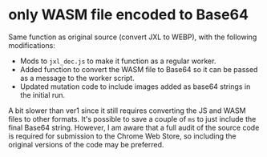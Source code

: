 # only WASM file encoded to Base64
Same function as original source (convert JXL to WEBP), with the following modifications:

* Mods to `jxl_dec.js` to make it function as a regular worker.
* Added function to convert the WASM file to Base64 so it can be passed as a message to the worker script.
* Updated mutation code to include images added as base64 strings in the initial run.

A bit slower than ver1 since it still requires converting the JS and WASM files to other formats. It's possible to save a couple of `ms` to just include the final Base64 string. However, I am aware that a full audit of the source code is required for submission to the Chrome Web Store, so including the original versions of the code may be preferred.     
